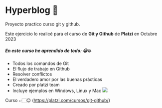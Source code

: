 # Hyperblog 💚
Proyecto practico curso git y github.

Este ejercicio lo realicé para el curso de **Git y Github** de **Platzi** en Octubre 2023

##### En este curso he aprendido de todo: 😀💥
- Todos los comandos de Git
- El flujo de trabajo en Github
- Resolver conflictos
- El verdadero amor por las buenas prácticas
- Creado por platzi team
- Incluye ejemplos en Windows, Linux y Mac
[![](https://149695847.v2.pressablecdn.com/wp-content/uploads/2019/10/mapbox_github.jpg)](http://https://149695847.v2.pressablecdn.com/wp-content/uploads/2019/10/mapbox_github.jpg)


Curso 👉🏻😉 (https://platzi.com/cursos/git-github/)